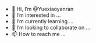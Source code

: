 - 👋 Hi, I’m @Yuexiaoyanran
- 👀 I’m interested in ...
- 🌱 I’m currently learning ...
- 💞️ I’m looking to collaborate on ...
- 📫 How to reach me ...

<!---
Yuexiaoyanran/Yuexiaoyanran is a ✨ special ✨ repository because its `README.md` (this file) appears on your GitHub profile.
You can click the Preview link to take a look at your changes.
--->
